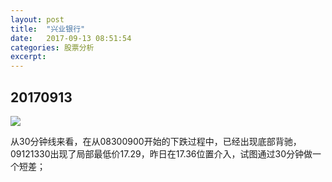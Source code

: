 ```yaml
---
layout: post
title:  "兴业银行"
date:   2017-09-13 08:51:54
categories: 股票分析
excerpt: 
---
```


## 20170913

![](http://7xnjqr.com1.z0.glb.clouddn.com/%E5%85%B4%E4%B8%9A%E9%93%B6%E8%A1%8C_20170913085432.png)

从30分钟线来看，在从08300900开始的下跌过程中，已经出现底部背驰，09121330出现了局部最低价17.29，昨日在17.36位置介入，试图通过30分钟做一个短差；

